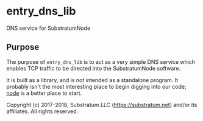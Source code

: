 # entry_dns_lib
DNS service for SubstratumNode

## Purpose
The purpose of `entry_dns_lib` is to act as a very simple DNS service which
enables TCP traffic to be directed into the SubstratumNode software.

It is built as a library, and is not intended as a standalone program.
It probably isn't the most interesting place to begin digging into our code;
[node](https://github.com/SubstratumNetwork/SubstratumNode/tree/master/node)
is a better place to start.


Copyright (c) 2017-2018, Substratum LLC (https://substratum.net) and/or its affiliates. All rights reserved.
